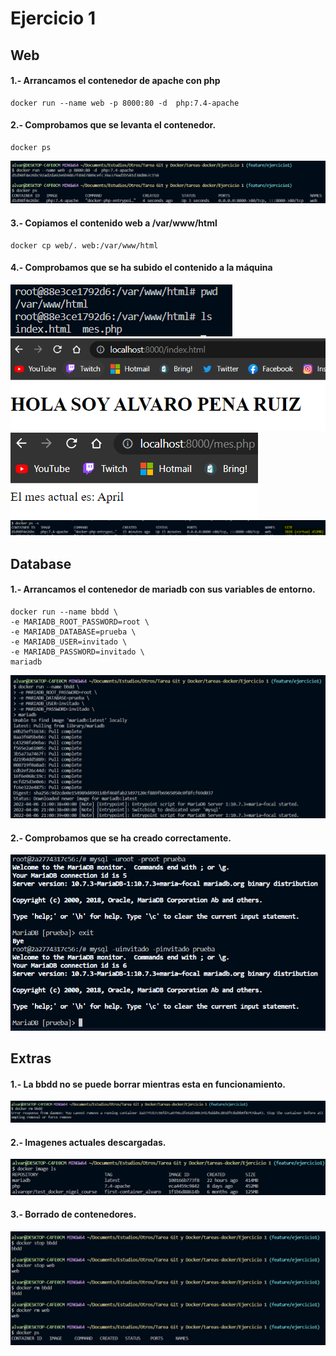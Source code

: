 # Ejercicio 1
## Web
#### 1.- Arrancamos el contenedor de apache con php

```
docker run --name web -p 8000:80 -d  php:7.4-apache
```

#### 2.- Comprobamos que se levanta el contenedor.

```
docker ps
```

![Captura contenedor](Imagenes/web01.png)

#### 3.- Copiamos el contenido web a /var/www/html

```
docker cp web/. web:/var/www/html
```

#### 4.- Comprobamos que se ha subido el contenido a la máquina

![Captura contenedor](Imagenes/web02.png)
![Captura browser](Imagenes/web03.png)
![Captura browser](Imagenes/web04.png)
![Captura browser](Imagenes/web05.png)


## Database
#### 1.- Arrancamos el contenedor de mariadb con sus variables de entorno.

```
docker run --name bbdd \
-e MARIADB_ROOT_PASSWORD=root \
-e MARIADB_DATABASE=prueba \
-e MARIADB_USER=invitado \
-e MARIADB_PASSWORD=invitado \
mariadb
```

![Captura despliegue mariadb](Imagenes/db01.png)

#### 2.- Comprobamos que se ha creado correctamente.

![Captura despliegue mariadb](Imagenes/db02.png)

## Extras
#### 1.- La bbdd no se puede borrar mientras esta en funcionamiento.

![Captura despliegue mariadb](Imagenes/extra01.png)

#### 2.- Imagenes actuales descargadas.

![Captura despliegue mariadb](Imagenes/extra02.png)

#### 3.- Borrado de contenedores.

![Captura despliegue mariadb](Imagenes/extra03.png)